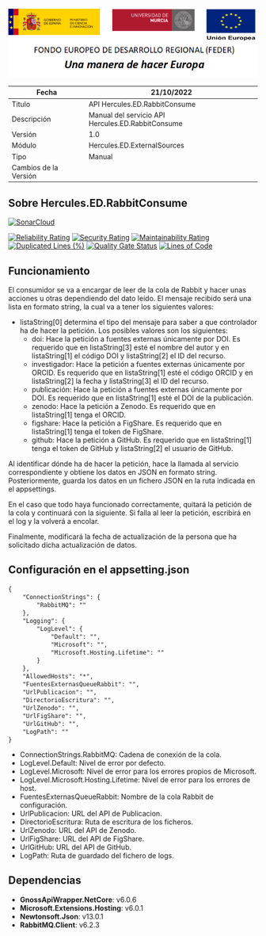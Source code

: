 ![](../../../Docs/media/CabeceraDocumentosMD.png)

| Fecha         | 21/10/2022                                                  |
| ------------- | ------------------------------------------------------------ |
|Titulo|API Hercules.ED.RabbitConsume| 
|Descripción|Manual del servicio API Hercules.ED.RabbitConsume|
|Versión|1.0|
|Módulo|Hercules.ED.ExternalSources|
|Tipo|Manual|
|Cambios de la Versión| |

## Sobre Hercules.ED.RabbitConsume

[![SonarCloud](https://sonarcloud.io/images/project_badges/sonarcloud-white.svg)](https://sonarcloud.io/summary/new_code?id=Hercules.ED.RabbitConsume)

[![Reliability Rating](https://sonarcloud.io/api/project_badges/measure?project=Hercules.ED.RabbitConsume&metric=reliability_rating)](https://sonarcloud.io/summary/new_code?id=Hercules.ED.RabbitConsume)
[![Security Rating](https://sonarcloud.io/api/project_badges/measure?project=Hercules.ED.RabbitConsume&metric=security_rating)](https://sonarcloud.io/summary/new_code?id=Hercules.ED.RabbitConsume)
[![Maintainability Rating](https://sonarcloud.io/api/project_badges/measure?project=Hercules.ED.RabbitConsume&metric=sqale_rating)](https://sonarcloud.io/summary/new_code?id=Hercules.ED.RabbitConsume)
[![Duplicated Lines (%)](https://sonarcloud.io/api/project_badges/measure?project=Hercules.ED.RabbitConsume&metric=duplicated_lines_density)](https://sonarcloud.io/summary/new_code?id=Hercules.ED.RabbitConsume)
[![Quality Gate Status](https://sonarcloud.io/api/project_badges/measure?project=Hercules.ED.RabbitConsume&metric=alert_status)](https://sonarcloud.io/summary/new_code?id=Hercules.ED.RabbitConsume)
[![Lines of Code](https://sonarcloud.io/api/project_badges/measure?project=Hercules.ED.RabbitConsume&metric=ncloc)](https://sonarcloud.io/summary/new_code?id=Hercules.ED.RabbitConsume)

## Funcionamiento
El consumidor se va a encargar de leer de la cola de Rabbit y hacer unas acciones u otras dependiendo del dato leído. El mensaje recibido será una lista en formato string, la cual va a tener los siguientes valores:
- listaString[0] determina el tipo del mensaje para saber a que controlador ha de hacer la petición. Los posibles valores son los siguientes:
	- doi: Hace la petición a fuentes externas únicamente por DOI. Es requerido que en listaString[3] esté el nombre del autor y en listaString[1] el código DOI y listaString[2] el ID del recurso.
	- investigador: Hace la petición a fuentes externas únicamente por ORCID. Es requerido que en listaString[1] esté el código ORCID y en listaString[2] la fecha y listaString[3] el ID del recurso.
	- publicación: Hace la petición a fuentes externas únicamente por DOI. Es requerido que en listaString[1] esté el DOI de la publicación.
	- zenodo: Hace la petición a Zenodo. Es requerido que en listaString[1] tenga el ORCID.
	- figshare: Hace la petición a FigShare. Es requerido que en listaString[1] tenga el token de FigShare.
	- github: Hace la petición a GitHub. Es requerido que en listaString[1] tenga el token de GitHub y listaString[2] el usuario de GitHub.

Al identificar dónde ha de hacer la petición, hace la llamada al servicio correspondiente y obtiene los datos en JSON en formato string. Posteriormente, guarda los datos en un fichero JSON en la ruta indicada en el appsettings.

En el caso que todo haya funcionado correctamente, quitará la petición de la cola y continuará con la siguiente. Si falla al leer la petición, escribirá en el log y la volverá a encolar.

Finalmente, modificará la fecha de actualización de la persona que ha solicitado dicha actualización de datos.

## Configuración en el appsetting.json
```json{
{
	"ConnectionStrings": {
		"RabbitMQ": ""
	},
	"Logging": {
		"LogLevel": {
			"Default": "",
			"Microsoft": "",
			"Microsoft.Hosting.Lifetime": ""
		}
	},
	"AllowedHosts": "*",
	"FuentesExternasQueueRabbit": "",
	"UrlPublicacion": "",
	"DirectorioEscritura": "",
	"UrlZenodo": "",
	"UrlFigShare": "",
	"UrlGitHub": "",
	"LogPath": ""
}
```

- ConnectionStrings.RabbitMQ: Cadena de conexión de la cola.
- LogLevel.Default: Nivel de error por defecto.
- LogLevel.Microsoft: Nivel de error para los errores propios de Microsoft.
- LogLevel.Microsoft.Hosting.Lifetime: Nivel de error para los errores de host.
- FuentesExternasQueueRabbit: Nombre de la cola Rabbit de configuración.
- UrlPublicacion: URL del API de Publicacion.
- DirectorioEscritura: Ruta de escritura de los ficheros.
- UrlZenodo: URL del API de Zenodo.
- UrlFigShare: URL del API de FigShare.
- UrlGitHub: URL del API de GitHub.
- LogPath: Ruta de guardado del fichero de logs.

## Dependencias
- **GnossApiWrapper.NetCore**: v6.0.6
- **Microsoft.Extensions.Hosting**: v6.0.1
- **Newtonsoft.Json**: v13.0.1
- **RabbitMQ.Client**: v6.2.3
